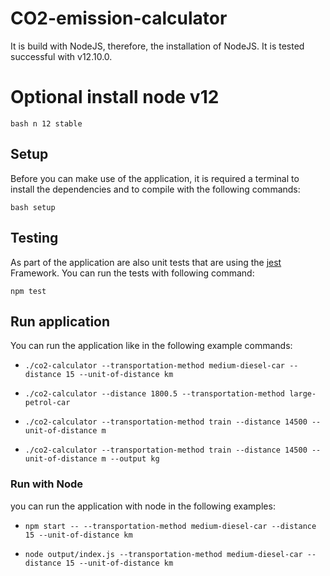 # CO2-emission-calculator
It is build with NodeJS, therefore, the installation of NodeJS. It is tested successful with v12.10.0.

# Optional install node v12
```
bash n 12 stable
```
## Setup
Before you can make use of the application, it is required a terminal to install the dependencies and to compile with the following commands:
```
bash setup
```

## Testing
As part of the application are also unit tests that are using the [jest](https://jestjs.io) Framework.
You can run the tests with following command:
```
npm test
```

## Run application
You can run the application like in the following example commands:

*   `./co2-calculator --transportation-method medium-diesel-car --distance 15 --unit-of-distance km`

*   `./co2-calculator --distance 1800.5 --transportation-method large-petrol-car`

*   `./co2-calculator --transportation-method train --distance 14500 --unit-of-distance m`

*   `./co2-calculator --transportation-method train --distance 14500 --unit-of-distance m --output kg`

### Run with Node

 you can run the application with node in the following examples:

*   `npm start -- --transportation-method medium-diesel-car --distance 15 --unit-of-distance km`

*   `node output/index.js --transportation-method medium-diesel-car --distance 15 --unit-of-distance km`